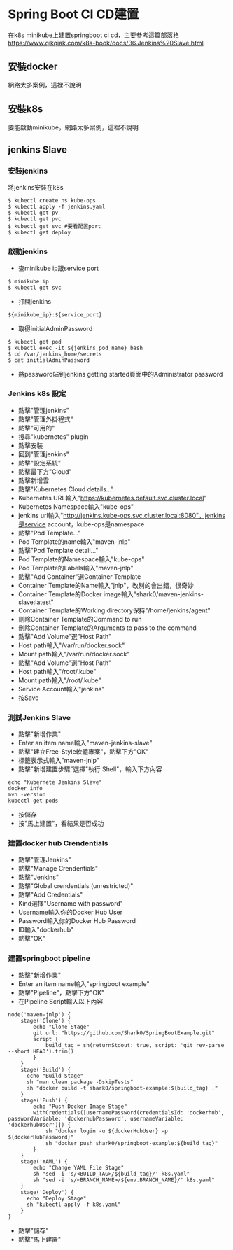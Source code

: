# Spring Boot CI CD建置
在k8s minikube上建置springboot ci cd，主要參考這篇部落格 https://www.qikqiak.com/k8s-book/docs/36.Jenkins%20Slave.html

## 安裝docker
網路太多案例，這裡不說明

## 安裝k8s
要能啟動minikube，網路太多案例，這裡不說明

## jenkins Slave
### 安裝jenkins
將jenkins安裝在k8s
```
$ kubectl create ns kube-ops
$ kubectl apply -f jenkins.yaml  
$ kubectl get pv
$ kubectl get pvc
$ kubectl get svc #要看配置port
$ kubectl get deploy
```
### 啟動jenkins
* 查minikube ip跟service port
```
$ minikube ip
$ kubectl get svc
```
* 打開jenkins
```
${minikube_ip}:${service_port}
```
* 取得initialAdminPassword
```
$ kubectl get pod
$ kubectl exec -it ${jenkins_pod_name} bash
$ cd /var/jenkins_home/secrets
$ cat initialAdminPassword
```
* 將password貼到jenkins getting started頁面中的Administrator password
### Jenkins k8s 設定
* 點擊"管理jenkins"
* 點擊"管理外掛程式"
* 點擊"可用的"
* 搜尋"kubernetes" plugin
* 點擊安裝
* 回到"管理jenkins"
* 點擊"設定系統"
* 點擊最下方"Cloud"
* 點擊新增雲
* 點擊"Kubernetes Cloud details..."
* Kubernetes URL輸入"https://kubernetes.default.svc.cluster.local"
* Kubernetes Namespace輸入"kube-ops"
* jenkins url輸入"http://jenkins.kube-ops.svc.cluster.local:8080"，jenkins是service account，kube-ops是namespace
* 點擊"Pod Template..."
* Pod Template的name輸入"maven-jnlp"
* 點擊"Pod Template detail..."
* Pod Template的Namespace輸入"kube-ops"
* Pod Template的Labels輸入"maven-jnlp"
* 點擊"Add Container"選Container Template
* Container Template的Name輸入"jnlp"，改別的會出錯，很奇妙
* Container Template的Docker image輸入"shark0/maven-jenkins-slave:latest"
* Container Template的Working directory保持"/home/jenkins/agent"
* 刪除Container Template的Command to run
* 刪除Container Template的Arguments to pass to the command
* 點擊"Add Volume"選"Host Path"
* Host path輸入"/var/run/docker.sock"
* Mount path輸入"/var/run/docker.sock"
* 點擊"Add Volume"選"Host Path"
* Host path輸入"/root/.kube"
* Mount path輸入"/root/.kube"
* Service Account輸入"jenkins"
* 按Save

### 測試Jenkins Slave
* 點擊"新增作業"
* Enter an item name輸入"maven-jenkins-slave"
* 點擊"建立Free-Style軟體專案"，點擊下方"OK"
* 標籤表示式輸入"maven-jnlp"
* 點擊"新增建置步驟"選擇"執行 Shell"，輸入下方內容
```
echo "Kubernete Jenkins Slave"
docker info
mvn -version
kubectl get pods
```
* 按儲存
* 按"馬上建置"，看結果是否成功

### 建置docker hub Crendentials
* 點擊"管理Jenkins"
* 點擊"Manage Crendentials"
* 點擊"Jenkins"
* 點擊"Global crendentials (unrestricted)"
* 點擊"Add Credentials"
* Kind選擇"Username with password"
* Username輸入你的Docker Hub User
* Password輸入你的Docker Hub Password
* ID輸入"dockerhub"
* 點擊"OK"

### 建置springboot pipeline
* 點擊"新增作業"
* Enter an item name輸入"springboot example"
* 點擊"Pipeline"，點擊下方"OK"
* 在Pipeline Script輸入以下內容
```
node('maven-jnlp') {
    stage('Clone') {
        echo "Clone Stage"
        git url: "https://github.com/Shark0/SpringBootExample.git"
        script {
			build_tag = sh(returnStdout: true, script: 'git rev-parse --short HEAD').trim()
    	}
    }
    stage('Build') {
      echo "Build Stage"
      sh "mvn clean package -DskipTests"
      sh "docker build -t shark0/springboot-example:${build_tag} ."
    }
    stage('Push') {
        echo "Push Docker Image Stage"
        withCredentials([usernamePassword(credentialsId: 'dockerhub', passwordVariable: 'dockerhubPassword', usernameVariable: 'dockerhubUser')]) {
            sh "docker login -u ${dockerHubUser} -p ${dockerHubPassword}"
            sh "docker push shark0/springboot-example:${build_tag}"
        }
    }
    stage('YAML') {
        echo "Change YAML File Stage"
        sh "sed -i 's/<BUILD_TAG>/${build_tag}/' k8s.yaml"
        sh "sed -i 's/<BRANCH_NAME>/${env.BRANCH_NAME}/' k8s.yaml"
    }
    stage('Deploy') {
      echo "Deploy Stage"
      sh "kubectl apply -f k8s.yaml"
    }
}
```
* 點擊"儲存"
* 點擊"馬上建置"